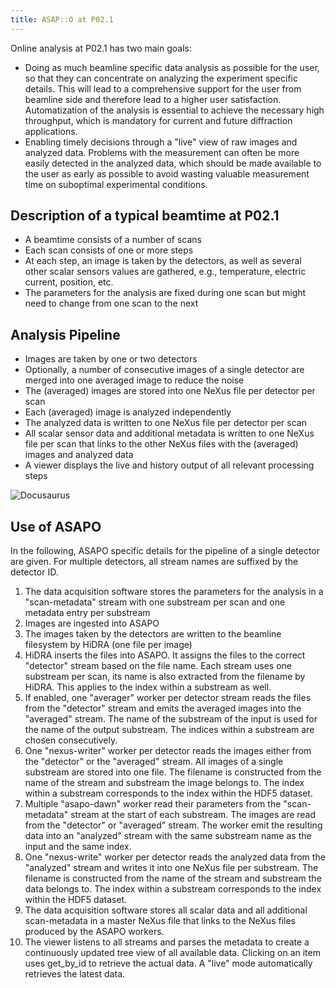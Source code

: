 ```yaml
---
title: ASAP::O at P02.1
---
```


Online analysis at P02.1 has two main goals:

- Doing as much beamline specific data analysis as possible for the user, so that they can concentrate on analyzing the experiment specific details. This will lead to a comprehensive support for the user from beamline side and therefore lead to a higher user satisfaction. Automatization of the analysis is essential to achieve the necessary high throughput, which is mandatory for current and future diffraction applications.
- Enabling timely decisions through a "live" view of raw images and analyzed data. Problems with the measurement can often be more easily detected in the analyzed data, which should be made available to the user as early as possible to avoid wasting valuable measurement time on suboptimal experimental conditions.

## Description of a typical beamtime at P02.1

- A beamtime consists of a number of scans
- Each scan consists of one or more steps
- At each step, an image is taken by the detectors, as well as several other scalar sensors values are gathered, e.g., temperature, electric current, position, etc.
- The parameters for the analysis are fixed during one scan but might need to change from one scan to the next

## Analysis Pipeline

- Images are taken by one or two detectors
- Optionally, a number of consecutive images of a single detector are merged into one averaged image to reduce the noise
- The (averaged) images are stored into one NeXus file per detector per scan
- Each (averaged) image is analyzed independently
- The analyzed data is written to one NeXus file per detector per scan
- All scalar sensor data and additional metadata is written to one NeXus file per scan that links to the other NeXus files with the (averaged) images and analyzed data
- A viewer displays the live and history output of all relevant processing steps

![Docusaurus](/img/Asapo_Analysis_Pipeline_P02-1.png)

## Use of ASAPO

In the following, ASAPO specific details for the pipeline of a single detector are given. For multiple detectors, all stream names are suffixed by the detector ID.

1. The data acquisition software stores the parameters for the analysis in a "scan-metadata" stream with one substream per scan and one metadata entry per substream
2. Images are ingested into ASAPO
3. The images taken by the detectors are written to the beamline filesystem by HiDRA (one file per image)
4. HiDRA inserts the files into ASAPO. It assigns the files to the correct "detector" stream based on the file name. Each stream uses one substream per scan, its name is also extracted from the filename by HiDRA. This applies to the index within a substream as well.
5. If enabled, one "averager" worker per detector stream reads the files from the "detector" stream and emits the averaged images into the "averaged" stream. The name of the substream of the input is used for the name of the output substream. The indices within a substream are chosen consecutively.
6. One "nexus-writer" worker per detector reads the images either from the "detector" or the "averaged" stream. All images of a single substream are stored into one file. The filename is constructed from the name of the stream and substream the image belongs to. The index within a substream corresponds to the index within the HDF5 dataset.
7. Multiple "asapo-dawn" worker read their parameters from the "scan-metadata" stream at the start of each substream. The images are read from the "detector" or "averaged" stream. The worker emit the resulting data into an "analyzed" stream with the same substream name as the input and the same index.
8. One "nexus-write" worker per detector reads the analyzed data from the "analyzed" stream and writes it into one NeXus file per substream. The filename is constructed from the name of the stream and substream the data belongs to. The index within a substream corresponds to the index within the HDF5 dataset.
9. The data acquisition software stores all scalar data and all additional scan-metadata in a master NeXus file that links to the NeXus files produced by the ASAPO workers.
10. The viewer listens to all streams and parses the metadata to create a continuously updated tree view of all available data. Clicking on an item uses get_by_id to retrieve the actual data. A "live" mode automatically retrieves the latest data.
 